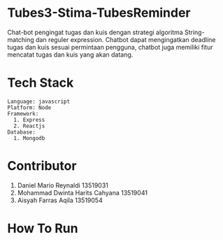 # Tubes3-Stima-TubesReminder
Chat-bot pengingat tugas dan kuis dengan strategi algoritma String-matching dan reguler expression. Chatbot dapat mengingatkan deadline tugas dan kuis sesuai permintaan pengguna, chatbot juga memiliki fitur mencatat tugas dan kuis yang akan datang.

# Tech Stack
```
Language: javascript 
Platform: Node 
Framework:
  1. Express
  2. Reactjs 
Database:
  1. Mongodb
```

# Contributor 
1. Daniel Mario Reynaldi 13519031
2. Mohammad Dwinta Harits Cahyana 13519041
3. Aisyah Farras Aqila 13519054

# How To Run
